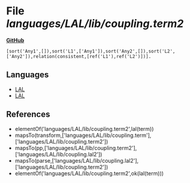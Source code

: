 # File _languages/LAL/lib/coupling.term2_
**[GitHub](https://github.com/softlang/yas/blob/master/languages/LAL/lib/coupling.term2)**
```
[sort('Any1',[]),sort('L1',['Any1']),sort('Any2',[]),sort('L2',['Any2']),relation(consistent,[ref('L1'),ref('L2')])].
```

## Languages
* [LAL](../languages/LAL.md)
* [LAL](../languages/LAL.md)

## References
* elementOf('languages/LAL/lib/coupling.term2',lal(term))
* mapsTo(transform,['languages/LAL/lib/coupling.term'],['languages/LAL/lib/coupling.term2'])
* mapsTo(pp,['languages/LAL/lib/coupling.term2'],['languages/LAL/lib/coupling.lal2'])
* mapsTo(parse,['languages/LAL/lib/coupling.lal2'],['languages/LAL/lib/coupling.term2'])
* elementOf('languages/LAL/lib/coupling.term2',ok(lal(term)))
